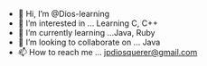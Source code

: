 - 👋 Hi, I’m @Dios-learning
- 👀 I’m interested in ... Learning C, C++
- 🌱 I’m currently learning ...Java, Ruby
- 💞️ I’m looking to collaborate on ... Java
- 📫 How to reach me ... jpdiosquerer@gmail.com

<!---
Dios-learning/Dios-learning is a ✨ special ✨ repository because its `README.md` (this file) appears on your GitHub profile.
You can click the Preview link to take a look at your changes.
--->

